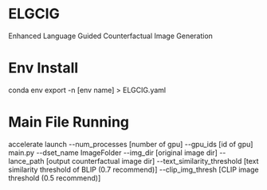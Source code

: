 # ELGCIG
Enhanced Language Guided Counterfactual Image Generation

# Env Install
conda env export  -n [env name] > ELGCIG.yaml

# Main File Running
accelerate launch --num_processes [number of gpu] --gpu_ids [id of gpu] main.py --dset_name ImageFolder --img_dir [original image dir] --lance_path [output counterfactual image dir] --text_similarity_threshold [text similarity threshold of BLIP (0.7 recommend)] --clip_img_thresh [CLIP image threshold (0.5 recommend)]
